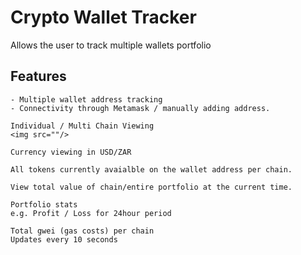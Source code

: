 # Crypto Wallet Tracker

Allows the user to track multiple wallets portfolio

## Features

```
- Multiple wallet address tracking
- Connectivity through Metamask / manually adding address.
```

```
Individual / Multi Chain Viewing
<img src=""/>

```

```
Currency viewing in USD/ZAR
```

```
All tokens currently avaialble on the wallet address per chain.
```

```
View total value of chain/entire portfolio at the current time.
```

```
Portfolio stats
e.g. Profit / Loss for 24hour period
```

```
Total gwei (gas costs) per chain
Updates every 10 seconds
```

